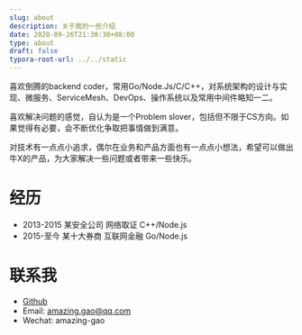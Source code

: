 ```yaml
---
slug: about
description: 关于我的一些介绍
date: 2020-09-26T21:30:30+08:00
type: about
draft: false
typora-root-url: ../../static
---
```


喜欢倒腾的backend coder，常用Go/Node.Js/C/C++，对系统架构的设计与实现、微服务、ServiceMesh、DevOps、操作系统以及常用中间件略知一二。

喜欢解决问题的感觉，自认为是一个Problem slover，包括但不限于CS方向。如果觉得有必要，会不断优化争取把事情做到满意。

对技术有一点点小追求，偶尔在业务和产品方面也有一点点小想法，希望可以做出牛X的产品，为大家解决一些问题或者带来一些快乐。


# 经历
* 2013-2015 某安全公司 网络取证 C++/Node.js
* 2015-至今 某十大券商 互联网金融 Go/Node.js

# 联系我
* [Github](https://github.com/amazing-gao)
* Email: amazing.gao@qq.com
* Wechat: amazing-gao